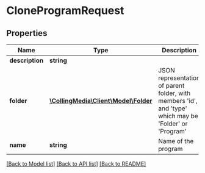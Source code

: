 # CloneProgramRequest

## Properties
Name | Type | Description | Notes
------------ | ------------- | ------------- | -------------
**description** | **string** |  | [optional] 
**folder** | [**\CollingMedia\Client\Model\Folder**](Folder.md) | JSON representation of parent folder, with members &#39;id&#39;, and &#39;type&#39; which may be &#39;Folder&#39; or &#39;Program&#39; | 
**name** | **string** | Name of the program | 

[[Back to Model list]](../README.md#documentation-for-models) [[Back to API list]](../README.md#documentation-for-api-endpoints) [[Back to README]](../README.md)


